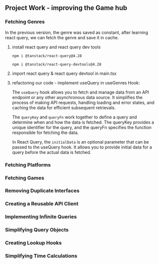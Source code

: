## Project Work - improving the Game hub

### Fetching Genres

In the previous version, the genre was saved as constant, after learning react query, we can fetch the genre and save it in cache.

1. install react query and react query dev tools

    `npm i @tanstack/react-query@4.28`

    `npm i @tanstack/react-query-devtools@4.28`

2. import react query & react query devtool in main.tsx
3. refactoring our code - implement useQuery in useGenres Hook:

    The `useQuery` hook allows you to fetch and manage data from an API endpoint or any other asynchronous data source. It simplifies the process of making API requests, handling loading and error states, and caching the data for efficient subsequent retrievals.

    The `queryKey` and `queryFn` work together to define a query and determine when and how the data is fetched. The queryKey provides a unique identifier for the query, and the queryFn specifies the function responsible for fetching the data.

    In React Query, the `initialData` is an optional parameter that can be passed to the useQuery hook. It allows you to provide initial data for a query before the actual data is fetched.

    
### Fetching Platforms

### Fetching Games

### Removing Duplicate Interfaces

### Creating a Reusable API Client

### Implementing Infinite Queries

### Simplifying Query Objects

### Creating Lookup Hooks

### Simplifying Time Calculations